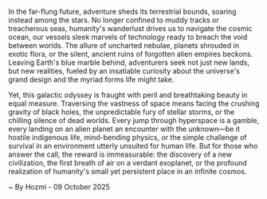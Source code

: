 
In the far-flung future, adventure sheds its terrestrial bounds, soaring instead among the stars. No longer confined to muddy tracks or treacherous seas, humanity's wanderlust drives us to navigate the cosmic ocean, our vessels sleek marvels of technology ready to breach the void between worlds. The allure of uncharted nebulae, planets shrouded in exotic flora, or the silent, ancient ruins of forgotten alien empires beckons. Leaving Earth's blue marble behind, adventurers seek not just new lands, but new realities, fueled by an insatiable curiosity about the universe's grand design and the myriad forms life might take.

Yet, this galactic odyssey is fraught with peril and breathtaking beauty in equal measure. Traversing the vastness of space means facing the crushing gravity of black holes, the unpredictable fury of stellar storms, or the chilling silence of dead worlds. Every jump through hyperspace is a gamble, every landing on an alien planet an encounter with the unknown—be it hostile indigenous life, mind-bending physics, or the simple challenge of survival in an environment utterly unsuited for human life. But for those who answer the call, the reward is immeasurable: the discovery of a new civilization, the first breath of air on a verdant exoplanet, or the profound realization of humanity's small yet persistent place in an infinite cosmos.

~ By Hozmi - 09 October 2025

